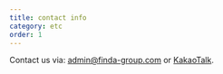```yaml
---
title: contact info
category: etc
order: 1
---
```


Contact us via: [admin@finda-group.com](admin@finda-group.com)
or [KakaoTalk](https://pf.kakao.com/_raUJK).
